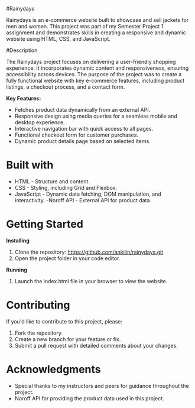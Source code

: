#Rainydays

Rainydays is an e-commerce website built to showcase and sell jackets for men and women. This project was part of my Semester Project 1 assignment and demonstrates skills in creating a responsive and dynamic website using HTML, CSS, and JavaScript.

#Description

The Rainydays project focuses on delivering a user-friendly shopping experience. It incorporates dynamic content and responsiveness, ensuring accessibility across devices. The purpose of the project was to create a fully functional website with key e-commerce features, including product listings, a checkout process, and a contact form.

**Key Features:**
- Fetches product data dynamically from an external API.
- Responsive design using media queries for a seamless mobile and desktop experience.
- Interactive navigation bar with quick access to all pages.
- Functional checkout form for customer purchases.
- Dynamic product details page based on selected items.

# Built with
- HTML - Structure and content.
- CSS - Styling, including Grid and Flexbox.
- JavaScript - Dynamic data fetching, DOM manipulation, and interactivity.
-Noroff API - External API for product data.

# Getting Started

**Installing**
1. Clone the repository:
   https://github.com/ankiiin/rainydays.git
2. Open the project folder in your code editor.

**Running**
1. Launch the index.html file in your browser to view the website.

# Contributing

If you'd like to contribute to this project, please:

1. Fork the repository.
2. Create a new branch for your feature or fix.
3. Submit a pull request with detailed comments about your changes.

# Acknowledgments

- Special thanks to my instructors and peers for guidance throughout the project.
- Noroff API for providing the product data used in this project.
